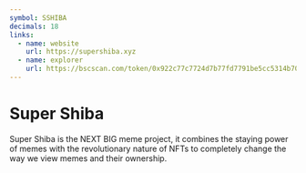 ```yaml
---
symbol: SSHIBA
decimals: 18
links:
  - name: website
    url: https://supershiba.xyz
  - name: explorer
    url: https://bscscan.com/token/0x922c77c7724d7b77fd7791be5cc5314b70c3a781
---
```


# Super Shiba

Super Shiba is the NEXT BIG meme project, it combines the staying power of memes with the revolutionary nature of NFTs to completely change the way we view memes and their ownership.
